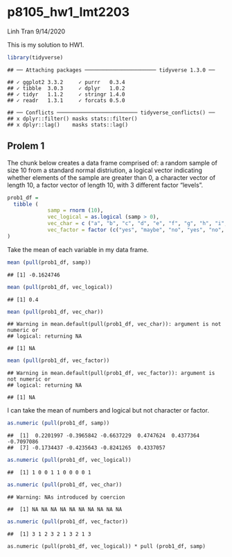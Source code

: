 p8105\_hw1\_lmt2203
================
Linh Tran
9/14/2020

This is my solution to HW1.

``` r
library(tidyverse)
```

    ## ── Attaching packages ─────────────────────── tidyverse 1.3.0 ──

    ## ✓ ggplot2 3.3.2     ✓ purrr   0.3.4
    ## ✓ tibble  3.0.3     ✓ dplyr   1.0.2
    ## ✓ tidyr   1.1.2     ✓ stringr 1.4.0
    ## ✓ readr   1.3.1     ✓ forcats 0.5.0

    ## ── Conflicts ────────────────────────── tidyverse_conflicts() ──
    ## x dplyr::filter() masks stats::filter()
    ## x dplyr::lag()    masks stats::lag()

## Prolem 1

The chunk below creates a data frame comprised of: a random sample of
size 10 from a standard normal distriution, a logical vector indicating
whether elements of the sample are greater than 0, a character vector of
length 10, a factor vector of length 10, with 3 different factor
“levels”.

``` r
prob1_df = 
  tibble (
             samp = rnorm (10),
             vec_logical = as.logical (samp > 0),
             vec_char = c ("a", "b", "c", "d", "e", "f", "g", "h", "i", "j"),
             vec_factor = factor (c("yes", "maybe", "no", "yes", "no", "maybe", "yes", "no", "maybe", "yes"))
)
```

Take the mean of each variable in my data frame.

``` r
mean (pull(prob1_df, samp))
```

    ## [1] -0.1624746

``` r
mean (pull(prob1_df, vec_logical))
```

    ## [1] 0.4

``` r
mean (pull(prob1_df, vec_char))
```

    ## Warning in mean.default(pull(prob1_df, vec_char)): argument is not numeric or
    ## logical: returning NA

    ## [1] NA

``` r
mean (pull(prob1_df, vec_factor))
```

    ## Warning in mean.default(pull(prob1_df, vec_factor)): argument is not numeric or
    ## logical: returning NA

    ## [1] NA

I can take the mean of numbers and logical but not character or factor.

``` r
as.numeric (pull(prob1_df, samp))
```

    ##  [1]  0.2201997 -0.3965842 -0.6637229  0.4747624  0.4377364 -0.7097086
    ##  [7] -0.1734437 -0.4235643 -0.8241265  0.4337057

``` r
as.numeric (pull(prob1_df, vec_logical))
```

    ##  [1] 1 0 0 1 1 0 0 0 0 1

``` r
as.numeric (pull(prob1_df, vec_char))
```

    ## Warning: NAs introduced by coercion

    ##  [1] NA NA NA NA NA NA NA NA NA NA

``` r
as.numeric (pull(prob1_df, vec_factor))
```

    ##  [1] 3 1 2 3 2 1 3 2 1 3

``` {r
as.numeric (pull(prob1_df, vec_logical)) * pull (prob1_df, samp)
```
